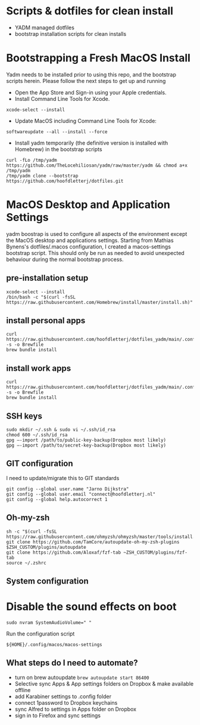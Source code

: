 # Scripts & dotfiles for clean install
- YADM managed dotfiles
- bootstrap installation scripts for clean installs

# Bootstrapping a Fresh MacOS Install
Yadm needs to be installed prior to using this repo, and the bootstrap scripts herein. Please follow the next steps to get up and running
- Open the App Store and Sign-in using your Apple credentials.
- Install Command Line Tools for Xcode.

```
xcode-select --install
```
- Update MacOS including Command Line Tools for Xcode:
```
softwareupdate --all --install --force
```
- Install yadm temporarily (the definitive version is installed with Homebrew) in the bootstrap scripts 
```
curl -fLo /tmp/yadm https://github.com/TheLocehiliosan/yadm/raw/master/yadm && chmod a+x /tmp/yadm 
/tmp/yadm clone --bootstrap https://github.com/hoofdletterj/dotfiles.git
```

# MacOS Desktop and Application Settings
yadm boostrap is used to configure all aspects of the environment except the MacOS desktop and applications settings. Starting from Mathias Bynens's dotfiles/.macos configuration, I created a macos-settings bootstrap script. This should only be run as needed to avoid unexpected behaviour during the normal bootstrap process.

## pre-installation setup
```
xcode-select --install
/bin/bash -c "$(curl -fsSL https://raw.githubusercontent.com/Homebrew/install/master/install.sh)"
```

## install personal apps
```
curl https://raw.githubusercontent.com/hoofdletterj/dotfiles_yadm/main/.config/homebrew/.Brewfile_play -s -o Brewfile
brew bundle install
```

## install work apps
```
curl https://raw.githubusercontent.com/hoofdletterj/dotfiles_yadm/main/.config/homebrew/.Brewfile_work -s -o Brewfile
brew bundle install
```

## SSH keys
```
sudo mkdir ~/.ssh & sudo vi ~/.ssh/id_rsa
chmod 600 ~/.ssh/id_rsa
gpg —-import /path/to/public-key-backup(Dropbox most likely)
gpg —-import /path/to/secret-key-backup(Dropbox most likely)
```

## GIT configuration
I need to update/migrate this to GIT standards
```
git config --global user.name "Jarno Dijkstra"
git config --global user.email "connect@hoofdletterj.nl"
git config --global help.autocorrect 1
```

## Oh-my-zsh
```
sh -c "$(curl -fsSL https://raw.githubusercontent.com/ohmyzsh/ohmyzsh/master/tools/install.sh)"
git clone https://github.com/TamCore/autoupdate-oh-my-zsh-plugins $ZSH_CUSTOM/plugins/autoupdate
git clone https://github.com/Aloxaf/fzf-tab ~ZSH_CUSTOM/plugins/fzf-tab
source ~/.zshrc
```

## System configuration

# Disable the sound effects on boot
```
sudo nvram SystemAudioVolume=" "
```

Run the configuration script
```
${HOME}/.config/macos/macos-settings
```

## What steps do I need to automate?
- turn on brew autoupdate 
`brew autoupdate start 86400`
- Selective sync Apps & App settings folders on Dropbox & make available offline
- add Karabiner settings to .config folder
- connect 1password to Dropbox keychains
- sync Alfred to settings in Apps folder on Dropbox
- sign in to Firefox and sync settings

